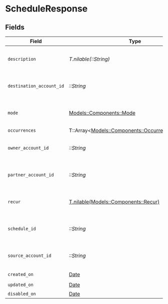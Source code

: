 # ScheduleResponse


## Fields

| Field                                                                                           | Type                                                                                            | Required                                                                                        | Description                                                                                     | Example                                                                                         |
| ----------------------------------------------------------------------------------------------- | ----------------------------------------------------------------------------------------------- | ----------------------------------------------------------------------------------------------- | ----------------------------------------------------------------------------------------------- | ----------------------------------------------------------------------------------------------- |
| `description`                                                                                   | *T.nilable(::String)*                                                                           | :heavy_minus_sign:                                                                              | Simple description to place on the transfer.                                                    |                                                                                                 |
| `destination_account_id`                                                                        | *::String*                                                                                      | :heavy_check_mark:                                                                              | N/A                                                                                             | c520f1b9-0ba7-42f5-b977-248cdbe41c69                                                            |
| `mode`                                                                                          | [Models::Components::Mode](../../models/shared/mode.md)                                         | :heavy_check_mark:                                                                              | The operating mode for an account.                                                              | production                                                                                      |
| `occurrences`                                                                                   | T::Array<[Models::Components::OccurrencesResponse](../../models/shared/occurrencesresponse.md)> | :heavy_minus_sign:                                                                              | N/A                                                                                             |                                                                                                 |
| `owner_account_id`                                                                              | *::String*                                                                                      | :heavy_check_mark:                                                                              | N/A                                                                                             | c520f1b9-0ba7-42f5-b977-248cdbe41c69                                                            |
| `partner_account_id`                                                                            | *::String*                                                                                      | :heavy_check_mark:                                                                              | N/A                                                                                             | c520f1b9-0ba7-42f5-b977-248cdbe41c69                                                            |
| `recur`                                                                                         | [T.nilable(Models::Components::Recur)](../../models/shared/recur.md)                            | :heavy_minus_sign:                                                                              | Defines configuration for recurring transfers.                                                  |                                                                                                 |
| `schedule_id`                                                                                   | *::String*                                                                                      | :heavy_check_mark:                                                                              | N/A                                                                                             | c520f1b9-0ba7-42f5-b977-248cdbe41c69                                                            |
| `source_account_id`                                                                             | *::String*                                                                                      | :heavy_check_mark:                                                                              | N/A                                                                                             | c520f1b9-0ba7-42f5-b977-248cdbe41c69                                                            |
| `created_on`                                                                                    | [Date](https://ruby-doc.org/stdlib-2.6.1/libdoc/date/rdoc/Date.html)                            | :heavy_check_mark:                                                                              | N/A                                                                                             |                                                                                                 |
| `updated_on`                                                                                    | [Date](https://ruby-doc.org/stdlib-2.6.1/libdoc/date/rdoc/Date.html)                            | :heavy_check_mark:                                                                              | N/A                                                                                             |                                                                                                 |
| `disabled_on`                                                                                   | [Date](https://ruby-doc.org/stdlib-2.6.1/libdoc/date/rdoc/Date.html)                            | :heavy_minus_sign:                                                                              | N/A                                                                                             |                                                                                                 |
